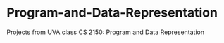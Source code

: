 # Program-and-Data-Representation

Projects from UVA class CS 2150: Program and Data Representation 
